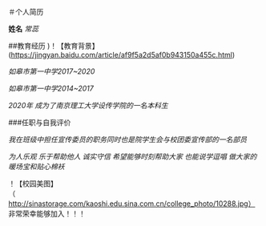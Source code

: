 ＃个人简历

**姓名**
*常蕊*


##教育经历
)！【教育背景】(https://jingyan.baidu.com/article/af9f5a2d5af0b943150a455c.html)


*如皋市第一中学2017~2020*

*如皋市第一中学2014~2017*

*2020年 成为了南京理工大学设传学院的一名本科生*


###任职与自我评价

*我在班级中担任宣传委员的职务同时也是院学生会与校团委宣传部的一名部员*

*为人乐观 乐于帮助他人 诚实守信 希望能够时刻帮助大家 也能说学逗唱 做大家的暖场宝和贴心棉袄*

！【校园美图】（http://sinastorage.com/kaoshi.edu.sina.com.cn/college_photo/10288.jpg）
非常荣幸能够加入！！！










